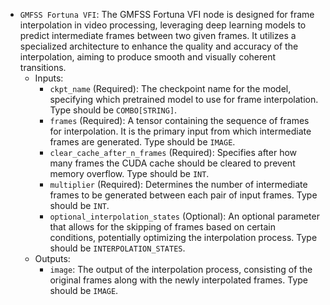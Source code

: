 - `GMFSS Fortuna VFI`: The GMFSS Fortuna VFI node is designed for frame interpolation in video processing, leveraging deep learning models to predict intermediate frames between two given frames. It utilizes a specialized architecture to enhance the quality and accuracy of the interpolation, aiming to produce smooth and visually coherent transitions.
    - Inputs:
        - `ckpt_name` (Required): The checkpoint name for the model, specifying which pretrained model to use for frame interpolation. Type should be `COMBO[STRING]`.
        - `frames` (Required): A tensor containing the sequence of frames for interpolation. It is the primary input from which intermediate frames are generated. Type should be `IMAGE`.
        - `clear_cache_after_n_frames` (Required): Specifies after how many frames the CUDA cache should be cleared to prevent memory overflow. Type should be `INT`.
        - `multiplier` (Required): Determines the number of intermediate frames to be generated between each pair of input frames. Type should be `INT`.
        - `optional_interpolation_states` (Optional): An optional parameter that allows for the skipping of frames based on certain conditions, potentially optimizing the interpolation process. Type should be `INTERPOLATION_STATES`.
    - Outputs:
        - `image`: The output of the interpolation process, consisting of the original frames along with the newly interpolated frames. Type should be `IMAGE`.

